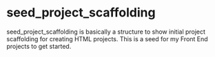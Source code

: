 # seed_project_scaffolding
seed_project_scaffolding is basically a structure to show initial project scaffolding for creating HTML projects. This is a seed for my Front End projects to get started.
